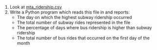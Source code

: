 1. Look at [mta_ridership.csv](mta_ridership.csv)
1. Write a Python program which reads this file in and reports:
   * The day on which the highest subway ridership occurred
   * The total number of subway rides represented in the file
   * The percentage of days where bus ridership is higher than subway ridership
   * The total number of bus rides that occurred on the first day of the month
